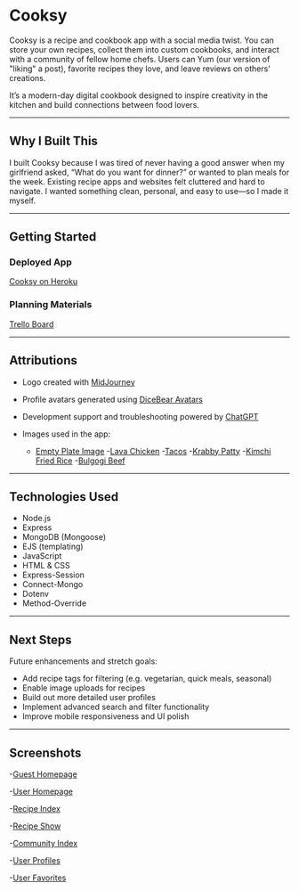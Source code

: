 # Cooksy

Cooksy is a recipe and cookbook app with a social media twist. You can store your own recipes, collect them into custom cookbooks, and interact with a community of fellow home chefs. Users can Yum (our version of "liking" a post), favorite recipes they love, and leave reviews on others' creations.

It’s a modern-day digital cookbook designed to inspire creativity in the kitchen and build connections between food lovers.

---

## Why I Built This

I built Cooksy because I was tired of never having a good answer when my girlfriend asked, “What do you want for dinner?” or wanted to plan meals for the week. Existing recipe apps and websites felt cluttered and hard to navigate. I wanted something clean, personal, and easy to use—so I made it myself.

---

## Getting Started

### Deployed App  
[Cooksy on Heroku](https://cookzy-e894837b880a.herokuapp.com/)

### Planning Materials  
[Trello Board](https://trello.com/b/PgYQ1rWw/recipe-crud-app)

---

## Attributions

- Logo created with [MidJourney](https://www.midjourney.com/)
- Profile avatars generated using [DiceBear Avatars](https://www.dicebear.com/)
- Development support and troubleshooting powered by [ChatGPT](https://openai.com/chatgpt)

- Images used in the app:
  - [Empty Plate Image](https://previews.123rf.com/images/kryzhov/kryzhov1809/kryzhov180902121/108986666-closeup-image-of-woman-eating-from-empty-plate.jpg)
  -[Lava Chicken](https://staticg.sportskeeda.com/editor/2025/04/2f785-17440736325434-1920.jpg)
  -[Tacos](https://familiakitchen.com/wp-content/uploads/2021/01/iStock-960337396-3beef-barbacoa-tacos-e1695391119564.jpg)
  -[Krabby Patty](https://dallas.culturemap.com/media-library/krabby-patty.jpg?id=53717505&width=480&height=360&quality=65&coordinates=0%2C0%2C0%2C0)
  -[Kimchi Fried Rice](https://earthtoveg.com/wp-content/uploads/2023/08/kimchi-rice-02.jpg)
  -[Bulgogi Beef](https://www.maangchi.com/wp-content/uploads/2008/03/bulgogi.jpg)
  


---

## Technologies Used

- Node.js
- Express
- MongoDB (Mongoose)
- EJS (templating)
- JavaScript
- HTML & CSS
- Express-Session
- Connect-Mongo
- Dotenv
- Method-Override

---

## Next Steps

Future enhancements and stretch goals:

- Add recipe tags for filtering (e.g. vegetarian, quick meals, seasonal)
- Enable image uploads for recipes
- Build out more detailed user profiles
- Implement advanced search and filter functionality
- Improve mobile responsiveness and UI polish

---

## Screenshots

  -[Guest Homepage](https://github.com/JimmyPerez1/Cooksy/blob/main/Assets/Wireframe/Actual/homeGuest.png?raw=true)

  -[User Homepage](https://github.com/JimmyPerez1/Cooksy/blob/main/Assets/Wireframe/Actual/homeUser.png?raw=true)

  -[Recipe Index](https://github.com/JimmyPerez1/Cooksy/blob/main/Assets/Wireframe/Actual/recipeIndex.png?raw=true)

  -[Recipe Show](https://github.com/JimmyPerez1/Cooksy/blob/main/Assets/Wireframe/Actual/recipeShow.png?raw=true)

  -[Community Index](https://github.com/JimmyPerez1/Cooksy/blob/main/Assets/Wireframe/Actual/communityIndex.png?raw=true)

  -[User Profiles](https://github.com/JimmyPerez1/Cooksy/blob/main/Assets/Wireframe/Actual/communityId.png?raw=true)

  -[User Favorites](https://github.com/JimmyPerez1/Cooksy/blob/main/Assets/Wireframe/Actual/recipeFavs.png?raw=true)










